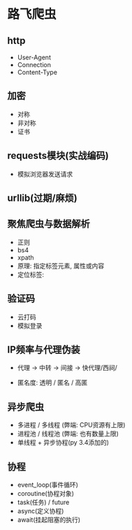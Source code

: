 # 路飞爬虫

## http

- User-Agent
- Connection
- Content-Type

## 加密

- 对称
- 非对称
- 证书

## requests模块(实战编码)

- 模拟浏览器发送请求

## urllib(过期/麻烦)

## 聚焦爬虫与数据解析

- 正则
- bs4
- xpath
- 原理: 指定标签元素, 属性或内容
- 定位标签:

## 验证码

- 云打码
- 模拟登录

## IP频率与代理伪装

- 代理 -> 中转 -> 间接 -> 快代理/西祠/

- 匿名度: 透明 / 匿名 / 高匿

## 异步爬虫

- 多进程 / 多线程  (弊端: CPU资源有上限)
- 进程池 / 线程池  (弊端: 也有数量上限)
- 单线程 + 异步协程(py 3.4添加的)

## 协程

- event_loop(事件循环)
- coroutine(协程对象)
- task(任务) / future
- async(定义协程)
- await(挂起阻塞的执行)